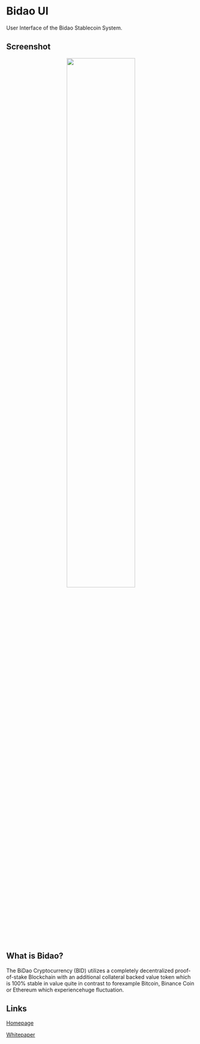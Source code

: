 # Bidao UI

User Interface of the Bidao Stablecoin System.

## Screenshot

<div align="center">

<img width="60%" src="https://github.com/meik99-tech/bidaoUI/blob/master/images/screenshot1.png?raw=true">
  
</div>

## What is Bidao?

The BiDao Cryptocurrency (BID) utilizes a completely decentralized proof-of-stake Blockchain with an additional collateral backed value token which is 100% stable in value quite in contrast to forexample Bitcoin, Binance Coin or Ethereum which experiencehuge fluctuation.

## Links

[Homepage](https://bidaochain.com/)

[Whitepaper](https://bidaochain.com/static/docs/whitepaperBidao.pdf)
